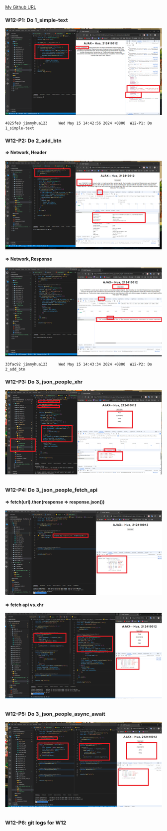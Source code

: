 [My Github URL](https://github.com/jimmyhua123/1122-js-1N-12)

### W12-P1: Do 1_simple-text
 
![](w12-p1.png)
 
```
4825fe0 jimmyhua123     Wed May 15 14:42:56 2024 +0800  W12-P1: Do 1_simple-text
```
### W12-P2: Do 2_add_btn
 
#### => Network, Header
 
![](w12-p2-1.png)
 
#### => Network, Response
 
![](w12-p2-2.png)
 
```
33fac92 jimmyhua123     Wed May 15 14:43:34 2024 +0800  W12-P2: Do 2_add_btn

```

### W12-P3: Do 3_json_people_xhr
 
![](w12-p3.png)
 
 
```
```
### W12-P4: Do 3_json_people_fetch_api
 
#### => fetch(url).then(response => response.json())
 
![](w12-p4-1.png)
 
#### => fetch api vs.xhr
 
![](w12-p4-2.png)
 
```

```

### W12-P5: Do 3_json_people_async_await
 
![](w12-p5.png)
 
```

```
### W12-P6: git logs for W12
```

```